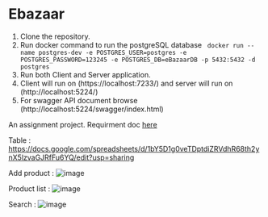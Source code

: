 # Ebazaar

1. Clone the repository.
2. Run docker command to run the postgreSQL database ` docker run --name postgres-dev -e POSTGRES_USER=postgres -e POSTGRES_PASSWORD=123245 -e POSTGRES_DB=eBazaarDB -p 5432:5432 -d postgres`
3. Run both Client and Server application.
4. Client will run on (https://localhost:7233/) and server will run on (http://localhost:5224/)
5. For swagger API document browse (http://localhost:5224/swagger/index.html)   


An assignment project.
Requirment doc [here](https://www.figma.com/design/31nj9T8Ht1KT2PVzRG8rV5/.NET-Developer?node-id=0-1&p=f&t=hzi7uN9fbNZ3uooU-0)

Table : https://docs.google.com/spreadsheets/d/1bY5D1g0veTDptdiZRVdhR68th2ynX5lzvaGJRfFu6YQ/edit?usp=sharing

Add product : 
![image](https://github.com/user-attachments/assets/fece0b15-885e-4f81-badf-4e3c82cb9cb1)

Product list : 
![image](https://github.com/user-attachments/assets/4fd66afe-f5b7-4133-a553-7a9f7adb740c)

Search : 
![image](https://github.com/user-attachments/assets/3a5a4e25-5802-485f-8317-241602a4814b)
